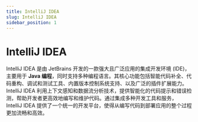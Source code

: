 ```yaml
---
title: IntelliJ IDEA
slug: IntelliJ IDEA
sidebar_position: 1
---
```



# IntelliJ IDEA

IntelliJ IDEA 是由 JetBrains 开发的一款强大且广泛应用的集成开发环境 (IDE)，主要用于 **Java 编程**，同时支持多种编程语言。其核心功能包括智能代码补全、代码重构、调试和测试工具、内置版本控制系统支持、以及广泛的插件扩展能力。IntelliJ IDEA 利用上下文感知和数据流分析技术，提供智能化的代码提示和错误检测，帮助开发者更高效地编写和维护代码。通过集成多种开发工具和服务，IntelliJ IDEA 提供了一个统一的开发平台，使得从编写代码到部署应用的整个过程更加流畅和高效。